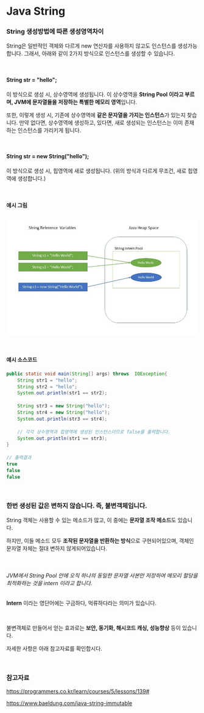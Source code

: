 # Java String 

### String 생성방법에 따른 생성영역차이

String은 일반적인 객체와 다르게 new 연산자를 사용하지 않고도 인스턴스를 생성가능합니다. 그래서, 아래와 같이 2가지 방식으로 인스턴스를 생성할 수 있습니다.

<br>

#### String str = "hello";

이 방식으로 생성 시, 상수영역에 생성됩니다. 이 상수영역을 **String Pool 이라고 부르며, JVM에 문자열들을 저장하는 특별한 메모리 영역**입니다.

또한, 이렇게 생성 시, 기존에 상수영역에 **같은 문자열을 가지는 인스턴스**가 있는지 찾습니다. 만약 없다면, 상수영역에 생성하고, 있다면, 새로 생성되는 인스턴스는 이미 존재하는 인스턴스를 가리키게 됩니다.

<br>

#### String str = new String("hello");

이 방식으로 생성 시, 힙영역에 새로 생성됩니다. (위의 방식과 다르게 무조건, 새로 힙영역에 생성합니다.)

<br>

#### 예시 그림

![img](./images/java-string-1)

<br>

#### 예시 소스코드

```java
public static void main(String[] args) throws  IOException{
    String str1 = "hello";
    String str2 = "hello";
    System.out.println(str1 == str2);

    String str3 = new String("hello");
    String str4 = new String("hello");
    System.out.println(str3 == str4);
    
    // 각각 상수영역과 힙영역에 생성된 인스턴스이므로 false를 출력합니다.
    System.out.println(str1 == str3);
}

// 출력결과
true
false
false
```

<br>

### 한번 생성된 값은 변하지 않습니다. 즉, 불변객체입니다.

String 객체는 사용할 수 있는 메소드가 많고, 이 중에는 **문자열 조작 메소드**도 있습니다.

하지만, 이들 메소드 모두 **조작된 문자열을 반환하는 방식**으로 구현되어있으며, 객체인 문자열 자체는 절대 변하지 않게되어있습니다.

<br>

###### JVM에서 String Pool 안에 오직 하나의 동일한 문자열 사본만 저장하여 메모리 할당을 최적화하는 것을 *intern* 이라고 합니다.

**Intern** 이라는 영단어에는 구금하다, 억류하다라는 의미가 있습니다.

<br>

불변객체로 만들어서 얻는 효과로는 **보안, 동기화, 해시코드 캐싱, 성능향상** 등이 있습니다.

자세한 사항은 아래 참고자료를 확인합시다.

<br>

### 참고자료

https://programmers.co.kr/learn/courses/5/lessons/139#

https://www.baeldung.com/java-string-immutable